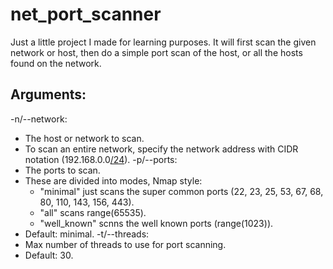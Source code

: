 # net_port_scanner
Just a little project I made for learning purposes.
It will first scan the given network or host, then do a simple port scan of the host, or all the hosts found on the network.


## Arguments:
-n/--network:
- The host or network to scan. 
- To scan an entire network, specify the network address with CIDR notation (192.168.0.0<u>/24</u>).
-p/--ports: 
- The ports to scan. 
- These are divided into modes, Nmap style:
    - "minimal" just scans the super common ports (22, 23, 25, 53, 67, 68, 80, 110, 143, 156, 443).
    - "all" scans range(65535).
    - "well_known" scnns the well known ports (range(1023)).
- Default: minimal.
-t/--threads:
- Max number of  threads to use for port scanning.
- Default: 30.
